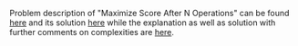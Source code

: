 Problem description of "Maximize Score After N Operations" can be found [here](https://leetcode.com/problems/maximize-score-after-n-operations/description/) and its solution [here](https://github.com/aurimas13/Solutions-To-Problems/blob/main/LeetCode/Python%20Solutions/Maximize%20Score%20After%20N%20Operations/maximize.py) while the explanation as well as solution with further comments on complexities are [here](https://leetcode.com/problems/maximize-score-after-n-operations/solutions/3522699/python-solution-beats-91-well-explained//).
